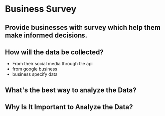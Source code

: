# Business Survey

## Provide businesses with survey which help them make informed decisions.

## How will the data be collected?
- From their social media through the api
- from google business
- business specify data

## What's the best way to analyze the Data?


## Why Is It Important to Analyze the Data?
